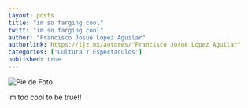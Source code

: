 ```yaml
---
layout: posts
title: "im so farging cool"
twitt: "im so farging cool"
author: "Francisco Josué López Aguilar"
authorlink: https://ljz.mx/autores/"Francisco Josué López Aguilar"
categories: ['Cultura Y Espectaculos']
published: true
---
```

![Pie de Foto](http://i.imgur.com/29SjR2Hm.jpg)

im too cool to be true!!

